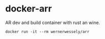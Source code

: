 # docker-arr

AR dev and build container with rust an wine.

    docker run -it --rm wernerwessely/arr